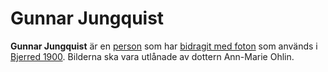 # Gunnar Jungquist

**Gunnar Jungquist** är en [person](person.md) som har [bidragit med foton](bidragit%20med%20foton.md) som används i [Bjerred 1900](Bjerred%201900.md). Bilderna ska vara utlånade av dottern Ann-Marie Ohlin.
